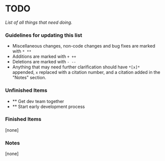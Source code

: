 # TODO

_List of all things that need doing._

### Guidelines for updating this list

- Miscellaneous changes, non-code changes and bug fixes are marked with `* **`
- Additions are marked with `+ ++`
- Deletions are marked with `- --`
- Anything that may need further clarification should have `*[x]*` appended,
	`x` replaced with a citation number, and a citation added in the "Notes"
	section.

### Unfinished Items

- ** Get dev team together
- ** Start early development process

### Finished Items

[none]

### Notes

[none]

